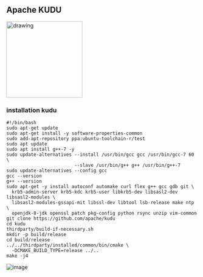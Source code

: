 <h2> Apache KUDU </h2> <img src="https://upload.wikimedia.org/wikipedia/en/thumb/9/94/Apache_Kudu_Logo.svg/1200px-Apache_Kudu_Logo.svg.png" alt="drawing" width="200"/>

### installation kudu <br>

```
#!/bin/bash
sudo apt-get update
sudo apt-get install -y software-properties-common
sudo add-apt-repository ppa:ubuntu-toolchain-r/test
sudo apt update
sudo apt install g++-7 -y
sudo update-alternatives --install /usr/bin/gcc gcc /usr/bin/gcc-7 60 \
                         --slave /usr/bin/g++ g++ /usr/bin/g++-7 
sudo update-alternatives --config gcc
gcc --version
g++ --version
sudo apt-get -y install autoconf automake curl flex g++ gcc gdb git \
  krb5-admin-server krb5-kdc krb5-user libkrb5-dev libsasl2-dev libsasl2-modules \
  libsasl2-modules-gssapi-mit libssl-dev libtool lsb-release make ntp \
  openjdk-8-jdk openssl patch pkg-config python rsync unzip vim-common
git clone https://github.com/apache/kudu
cd kudu
thirdparty/build-if-necessary.sh
mkdir -p build/release
cd build/release
../../thirdparty/installed/common/bin/cmake \
  -DCMAKE_BUILD_TYPE=release ../..
make -j4
```

![image](https://user-images.githubusercontent.com/20130001/102718253-394e4a00-430d-11eb-8ec5-09ccd79fea0b.png)
